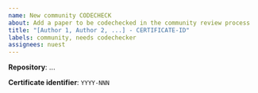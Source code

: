 ```yaml
---
name: New community CODECHECK
about: Add a paper to be codechecked in the community review process
title: "[Author 1, Author 2, ...] - CERTIFICATE-ID"
labels: community, needs codechecker
assignees: nuest
---
```


<!-- Thank you for starting a codecheck community workflow! See https://codecheck.org.uk/guide/community-process for the full documentation. These HTML commments will not render in the issue, but you can delete them once you've read them if you prefer! -->

**Repository**: ... <!-- link to the repository in the codecheckers organisation with the code; if you do not have access reach out to Daniel (https://github.com/nuest/) please. -->

**Certificate identifier**: `YYYY-NNN` <!-- please check other issues and try to derive the next certificate identifier -->

<!-- Do you have suggestions for potential codecheckers? Mention them here! -->
